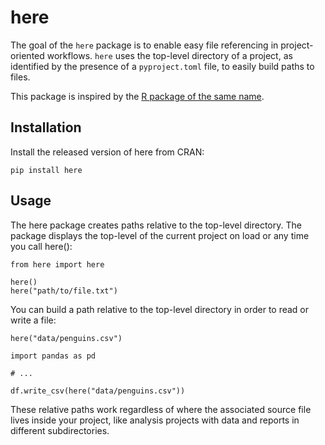 # here
<!--intro-start-->

The goal of the `here` package is to enable easy file referencing in project-oriented workflows. `here` uses the top-level directory of a project, as identified by the presence of a `pyproject.toml` file, to easily build paths to files.

This package is inspired by the [R package of the same name](https://here.r-lib.org/).

## Installation
Install the released version of here from CRAN:

```
pip install here
```

## Usage

The here package creates paths relative to the top-level directory. The package displays the top-level of the current project on load or any time you call here():

```
from here import here

here()
here("path/to/file.txt")
```

You can build a path relative to the top-level directory in order to read or write a file:

```
here("data/penguins.csv")

import pandas as pd

# ...

df.write_csv(here("data/penguins.csv"))
```

These relative paths work regardless of where the associated source file lives inside your project, like analysis projects with data and reports in different subdirectories.

<!--intro-end-->